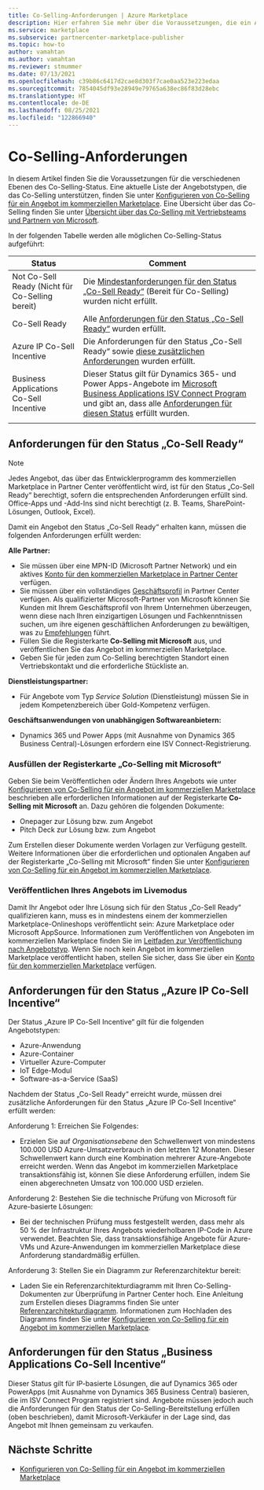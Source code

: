 ```yaml
---
title: Co-Selling-Anforderungen | Azure Marketplace
description: Hier erfahren Sie mehr über die Voraussetzungen, die ein Angebot im kommerziellen Marketplace erfüllen muss, damit es sich für die Status „Co-Sell Ready“ (Bereit für Co-Selling) oder „Co-Sell Incentive“ (Co-Selling-Incentive) qualifiziert.
ms.service: marketplace
ms.subservice: partnercenter-marketplace-publisher
ms.topic: how-to
author: vamahtan
ms.author: vamahtan
ms.reviewer: stmummer
ms.date: 07/13/2021
ms.openlocfilehash: c39b86c6417d2cae8d303f7cae0aa523e223edaa
ms.sourcegitcommit: 7854045df93e28949e79765a638ec86f83d28ebc
ms.translationtype: HT
ms.contentlocale: de-DE
ms.lasthandoff: 08/25/2021
ms.locfileid: "122866940"
---
```

# <a name="co-sell-requirements"></a>Co-Selling-Anforderungen

In diesem Artikel finden Sie die Voraussetzungen für die verschiedenen Ebenen des Co-Selling-Status. Eine aktuelle Liste der Angebotstypen, die das Co-Selling unterstützen, finden Sie unter [Konfigurieren von Co-Selling für ein Angebot im kommerziellen Marketplace](co-sell-configure.md). Eine Übersicht über das Co-Selling finden Sie unter [Übersicht über das Co-Selling mit Vertriebsteams und Partnern von Microsoft](co-sell-overview.md).

In der folgenden Tabelle werden alle möglichen Co-Selling-Status aufgeführt:

| Status | Comment |
| ------------ | ------------- |
| Not Co-Sell Ready (Nicht für Co-Selling bereit) | Die [Mindestanforderungen für den Status „Co-Sell Ready“](#requirements-for-co-sell-ready-status) (Bereit für Co-Selling) wurden nicht erfüllt. |
| Co-Sell Ready | Alle [Anforderungen für den Status „Co-Sell Ready“](#requirements-for-co-sell-ready-status) wurden erfüllt. |
| Azure IP Co-Sell Incentive | Die Anforderungen für den Status „Co-Sell Ready“ sowie [diese zusätzlichen Anforderungen](#requirements-for-azure-ip-co-sell-incentive-status) wurden erfüllt. |
| Business Applications Co-Sell Incentive | Dieser Status gilt für Dynamics 365- und Power Apps-Angebote im [Microsoft Business Applications ISV Connect Program](business-applications-isv-program.md) und gibt an, dass alle [ Anforderungen für diesen Status](#requirements-for-business-applications-co-sell-incentive-status) erfüllt wurden. |
|||

## <a name="requirements-for-co-sell-ready-status"></a>Anforderungen für den Status „Co-Sell Ready“

> [!NOTE]
> Jedes Angebot, das über das Entwicklerprogramm des kommerziellen Marketplace in Partner Center veröffentlicht wird, ist für den Status „Co-Sell Ready“ berechtigt, sofern die entsprechenden Anforderungen erfüllt sind. Office-Apps und -Add-Ins sind nicht berechtigt (z. B. Teams, SharePoint-Lösungen, Outlook, Excel).

Damit ein Angebot den Status „Co-Sell Ready“ erhalten kann, müssen die folgenden Anforderungen erfüllt werden:

**Alle Partner:**

- Sie müssen über eine MPN-ID (Microsoft Partner Network) und ein aktives [Konto für den kommerziellen Marketplace in Partner Center](create-account.md) verfügen.
- Sie müssen über ein vollständiges [Geschäftsprofil](/partner-center/create-a-marketing-profile) in Partner Center verfügen. Als qualifizierter Microsoft-Partner von Microsoft können Sie Kunden mit Ihrem Geschäftsprofil von Ihrem Unternehmen überzeugen, wenn diese nach Ihren einzigartigen Lösungen und Fachkenntnissen suchen, um ihre eigenen geschäftlichen Anforderungen zu bewältigen, was zu [Empfehlungen](/partner-center/referrals) führt.
- Füllen Sie die Registerkarte **Co-Selling mit Microsoft** aus, und veröffentlichen Sie das Angebot im kommerziellen Marketplace.
- Geben Sie für jeden zum Co-Selling berechtigten Standort einen Vertriebskontakt und die erforderliche Stückliste an.

**Dienstleistungspartner:**

- Für Angebote vom Typ _Service Solution_ (Dienstleistung) müssen Sie in jedem Kompetenzbereich über Gold-Kompetenz verfügen.

**Geschäftsanwendungen von unabhängigen Softwareanbietern:**

- Dynamics 365 und Power Apps (mit Ausnahme von Dynamics 365 Business Central)-Lösungen erfordern eine ISV Connect-Registrierung.

### <a name="complete-the-co-sell-with-microsoft-tab"></a>Ausfüllen der Registerkarte „Co-Selling mit Microsoft“

Geben Sie beim Veröffentlichen oder Ändern Ihres Angebots wie unter [Konfigurieren von Co-Selling für ein Angebot im kommerziellen Marketplace](./co-sell-configure.md) beschrieben alle erforderlichen Informationen auf der Registerkarte **Co-Selling mit Microsoft** an. Dazu gehören die folgenden Dokumente:

- Onepager zur Lösung bzw. zum Angebot
- Pitch Deck zur Lösung bzw. zum Angebot

Zum Erstellen dieser Dokumente werden Vorlagen zur Verfügung gestellt. Weitere Informationen über die erforderlichen und optionalen Angaben auf der Registerkarte „Co-Selling mit Microsoft“ finden Sie unter [Konfigurieren von Co-Selling für ein Angebot im kommerziellen Marketplace](./co-sell-configure.md).

### <a name="publish-your-offer-live"></a>Veröffentlichen Ihres Angebots im Livemodus

Damit Ihr Angebot oder Ihre Lösung sich für den Status „Co-Sell Ready“ qualifizieren kann, muss es in mindestens einem der kommerziellen Marketplace-Onlineshops veröffentlicht sein: Azure Marketplace oder Microsoft AppSource. Informationen zum Veröffentlichen von Angeboten im kommerziellen Marketplace finden Sie im [Leitfaden zur Veröffentlichung nach Angebotstyp](publisher-guide-by-offer-type.md). Wenn Sie noch kein Angebot im kommerziellen Marketplace veröffentlicht haben, stellen Sie sicher, dass Sie über ein [Konto für den kommerziellen Marketplace](create-account.md) verfügen.

## <a name="requirements-for-azure-ip-co-sell-incentive-status"></a>Anforderungen für den Status „Azure IP Co-Sell Incentive“

Der Status „Azure IP Co-Sell Incentive“ gilt für die folgenden Angebotstypen:

- Azure-Anwendung
- Azure-Container
- Virtueller Azure-Computer
- IoT Edge-Modul
- Software-as-a-Service (SaaS)

Nachdem der Status „Co-Sell Ready“ erreicht wurde, müssen drei zusätzliche Anforderungen für den Status „Azure IP Co-Sell Incentive“ erfüllt werden:

Anforderung 1: Erreichen Sie Folgendes:

- Erzielen Sie auf _Organisationsebene_ den Schwellenwert von mindestens 100.000 USD Azure-Umsatzverbrauch in den letzten 12 Monaten. Dieser Schwellenwert kann durch eine Kombination mehrerer Azure-Angebote erreicht werden. Wenn das Angebot im kommerziellen Marketplace transaktionsfähig ist, können Sie diese Anforderung erfüllen, indem Sie einen abgerechneten Umsatz von 100.000 USD erzielen.

Anforderung 2: Bestehen Sie die technische Prüfung von Microsoft für Azure-basierte Lösungen:
- Bei der technischen Prüfung muss festgestellt werden, dass mehr als 50 % der Infrastruktur Ihres Angebots wiederholbaren IP-Code in Azure verwendet. Beachten Sie, dass transaktionsfähige Angebote für Azure-VMs und Azure-Anwendungen im kommerziellen Marketplace diese Anforderung standardmäßig erfüllen.

Anforderung 3: Stellen Sie ein Diagramm zur Referenzarchitektur bereit:
- Laden Sie ein Referenzarchitekturdiagramm mit Ihren Co-Selling-Dokumenten zur Überprüfung in Partner Center hoch. Eine Anleitung zum Erstellen dieses Diagramms finden Sie unter [Referenzarchitekturdiagramm](reference-architecture-diagram.md). Informationen zum Hochladen des Diagramms finden Sie unter [Konfigurieren von Co-Selling für ein Angebot im kommerziellen Marketplace](./co-sell-configure.md).

## <a name="requirements-for-business-applications-co-sell-incentive-status"></a>Anforderungen für den Status „Business Applications Co-Sell Incentive“

Dieser Status gilt für IP-basierte Lösungen, die auf Dynamics 365 oder PowerApps (mit Ausnahme von Dynamics 365 Business Central) basieren, die im ISV Connect Program registriert sind. Angebote müssen jedoch auch die Anforderungen für den Status der Co-Selling-Bereitstellung erfüllen (oben beschrieben), damit Microsoft-Verkäufer in der Lage sind, das Angebot mit Ihnen gemeinsam zu verkaufen.

## <a name="next-steps"></a>Nächste Schritte

- [Konfigurieren von Co-Selling für ein Angebot im kommerziellen Marketplace](./co-sell-configure.md)
